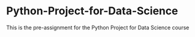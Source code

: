 # Python-Project-for-Data-Science
This is the pre-assignment for the Python Project for Data Science course
